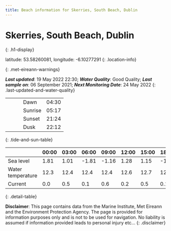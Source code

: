 ```yaml
---
title: Beach information for Skerries, South Beach, Dublin
---
```

# Skerries, South Beach, Dublin 
{: .h1-display}

latitude: 53.58260081, longitude: -6.10277291
{: .location-info}


{: .met-eireann-warnings}

___Last updated___: 19 May 2022 22:30; ___Water Quality___: Good Quality;
___Last sample on___: 06 September 2021; ___Next Monitoring Date___: 24 May 2022
{: .last-updated-and-water-quality}

|   |   |   |   |   |
|---|---|---|---|---|
|   |   |   | Dawn  | 04:30 |
|   |   |   | Sunrise  | 05:17 |
|   |   |   | Sunset  | 21:24 |
|   |   |   | Dusk  | 22:12 |
{: .tide-and-sun-table}

<div></div>

| | 00:00 | 03:00 | 06:00 | 09:00 | 12:00 | 15:00 | 18:00 | 21:00 |
|---|---|---|---|---|---|---|---|---|
| Sea level | 1.81 | 1.01 | -1.81 | -1.16| 1.28 | 1.15 | -1.37 | -1.11 |
| Water temperature | 12.3 | 12.4 | 12.4 | 12.4 | 12.6 | 12.7 | 12.7 | 12.5 |
| Current | 0.0 | 0.5 | 0.1 | 0.6 | 0.2| 0.5 | 0.1 | 0.6 |
{: .detail-table}

__Disclaimer__: This page contains data from the Marine Institute,
Met Eireann and the Environment Protection Agency. The page is provided for
information purposes only and is not to be used for navigation. No liability
is assumed if information provided leads to personal injury etc...
{: .disclaimer}